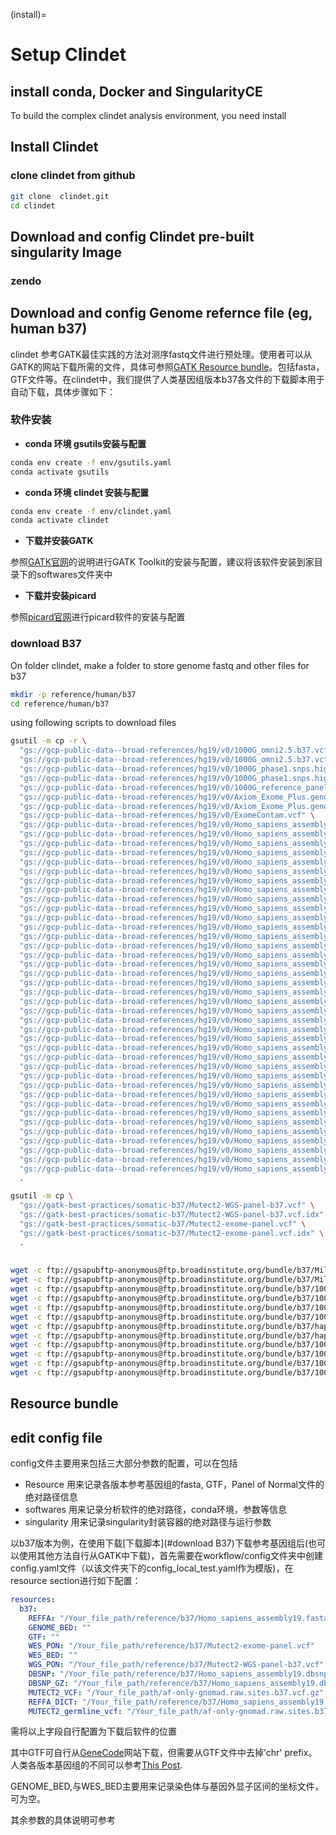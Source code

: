 (install)=

# Setup Clindet

## install conda, Docker and SingularityCE

To build the complex clindet analysis environment, you need install

## Install Clindet

### clone clindet from github

```bash
git clone  clindet.git
cd clindet
```
## Download and config Clindet pre-built singularity Image
### zendo

## Download and config Genome refernce file (eg, human b37)

clindet 参考GATK最佳实践的方法对测序fastq文件进行预处理。使用者可以从GATK的网站下载所需的文件，具体可参照[GATK Resource bundle](https://gatk.broadinstitute.org/hc/en-us/articles/360035890811-Resource-bundle)。包括fasta，GTF文件等。在clindet中，我们提供了人类基因组版本b37各文件的下载脚本用于自动下载，具体步骤如下：

### 软件安装

* **conda 环境 gsutils安装与配置**

```bash
conda env create -f env/gsutils.yaml
conda activate gsutils
```

* **conda 环境 clindet 安装与配置**

```bash
conda env create -f env/clindet.yaml
conda activate clindet
```

* **下载并安装GATK**

参照[GATK官网](https://github.com/broadinstitute/gatk)的说明进行GATK Toolkit的安装与配置，建议将该软件安装到家目录下的softwares文件夹中

* **下载并安装picard**

参照[picard官网](https://broadinstitute.github.io/picard/)进行picard软件的安装与配置

### download B37

On folder clindet, make a folder to store genome fastq and other files for b37

```bash
mkdir -p reference/human/b37
cd reference/human/b37
```

using following scripts to download files

```bash
gsutil -m cp -r \
  "gs://gcp-public-data--broad-references/hg19/v0/1000G_omni2.5.b37.vcf.gz" \
  "gs://gcp-public-data--broad-references/hg19/v0/1000G_omni2.5.b37.vcf.gz.tbi" \
  "gs://gcp-public-data--broad-references/hg19/v0/1000G_phase1.snps.high_confidence.b37.vcf.gz" \
  "gs://gcp-public-data--broad-references/hg19/v0/1000G_phase1.snps.high_confidence.b37.vcf.gz.tbi" \
  "gs://gcp-public-data--broad-references/hg19/v0/1000G_reference_panel" \
  "gs://gcp-public-data--broad-references/hg19/v0/Axiom_Exome_Plus.genotypes.all_populations.poly.vcf.gz" \
  "gs://gcp-public-data--broad-references/hg19/v0/Axiom_Exome_Plus.genotypes.all_populations.poly.vcf.gz.tbi" \
  "gs://gcp-public-data--broad-references/hg19/v0/ExomeContam.vcf" \
  "gs://gcp-public-data--broad-references/hg19/v0/Homo_sapiens_assembly19.cdna.all.fa" \
  "gs://gcp-public-data--broad-references/hg19/v0/Homo_sapiens_assembly19.cds.all.fa" \
  "gs://gcp-public-data--broad-references/hg19/v0/Homo_sapiens_assembly19.cloud_references.json" \
  "gs://gcp-public-data--broad-references/hg19/v0/Homo_sapiens_assembly19.contam.UD" \
  "gs://gcp-public-data--broad-references/hg19/v0/Homo_sapiens_assembly19.contam.V" \
  "gs://gcp-public-data--broad-references/hg19/v0/Homo_sapiens_assembly19.contam.bed" \
  "gs://gcp-public-data--broad-references/hg19/v0/Homo_sapiens_assembly19.contam.mu" \
  "gs://gcp-public-data--broad-references/hg19/v0/Homo_sapiens_assembly19.dbsnp138.vcf" \
  "gs://gcp-public-data--broad-references/hg19/v0/Homo_sapiens_assembly19.dbsnp138.vcf.idx" \
  "gs://gcp-public-data--broad-references/hg19/v0/Homo_sapiens_assembly19.delly_exclusionRegions.shard0.tsv" \
  "gs://gcp-public-data--broad-references/hg19/v0/Homo_sapiens_assembly19.delly_exclusionRegions.shard1.tsv" \
  "gs://gcp-public-data--broad-references/hg19/v0/Homo_sapiens_assembly19.delly_exclusionRegions.shard10.tsv" \
  "gs://gcp-public-data--broad-references/hg19/v0/Homo_sapiens_assembly19.delly_exclusionRegions.shard11.tsv" \
  "gs://gcp-public-data--broad-references/hg19/v0/Homo_sapiens_assembly19.delly_exclusionRegions.shard2.tsv" \
  "gs://gcp-public-data--broad-references/hg19/v0/Homo_sapiens_assembly19.delly_exclusionRegions.shard3.tsv" \
  "gs://gcp-public-data--broad-references/hg19/v0/Homo_sapiens_assembly19.delly_exclusionRegions.shard4.tsv" \
  "gs://gcp-public-data--broad-references/hg19/v0/Homo_sapiens_assembly19.delly_exclusionRegions.shard5.tsv" \
  "gs://gcp-public-data--broad-references/hg19/v0/Homo_sapiens_assembly19.delly_exclusionRegions.shard6.tsv" \
  "gs://gcp-public-data--broad-references/hg19/v0/Homo_sapiens_assembly19.delly_exclusionRegions.shard7.tsv" \
  "gs://gcp-public-data--broad-references/hg19/v0/Homo_sapiens_assembly19.delly_exclusionRegions.shard8.tsv" \
  "gs://gcp-public-data--broad-references/hg19/v0/Homo_sapiens_assembly19.delly_exclusionRegions.shard9.tsv" \
  "gs://gcp-public-data--broad-references/hg19/v0/Homo_sapiens_assembly19.dict" \
  "gs://gcp-public-data--broad-references/hg19/v0/Homo_sapiens_assembly19.fasta" \
  "gs://gcp-public-data--broad-references/hg19/v0/Homo_sapiens_assembly19.fasta.64.amb" \
  "gs://gcp-public-data--broad-references/hg19/v0/Homo_sapiens_assembly19.fasta.64.ann" \
  "gs://gcp-public-data--broad-references/hg19/v0/Homo_sapiens_assembly19.fasta.64.bwt" \
  "gs://gcp-public-data--broad-references/hg19/v0/Homo_sapiens_assembly19.fasta.64.pac" \
  "gs://gcp-public-data--broad-references/hg19/v0/Homo_sapiens_assembly19.fasta.64.sa" \
  "gs://gcp-public-data--broad-references/hg19/v0/Homo_sapiens_assembly19.fasta.alt" \
  "gs://gcp-public-data--broad-references/hg19/v0/Homo_sapiens_assembly19.fasta.amb" \
  "gs://gcp-public-data--broad-references/hg19/v0/Homo_sapiens_assembly19.fasta.ann" \
  "gs://gcp-public-data--broad-references/hg19/v0/Homo_sapiens_assembly19.fasta.bwt" \
  "gs://gcp-public-data--broad-references/hg19/v0/Homo_sapiens_assembly19.fasta.fai" \
  "gs://gcp-public-data--broad-references/hg19/v0/Homo_sapiens_assembly19.fasta.pac" \
  "gs://gcp-public-data--broad-references/hg19/v0/Homo_sapiens_assembly19.fasta.rbwt" \
  "gs://gcp-public-data--broad-references/hg19/v0/Homo_sapiens_assembly19.fasta.rpac" \
  "gs://gcp-public-data--broad-references/hg19/v0/Homo_sapiens_assembly19.fasta.rsa" \
  "gs://gcp-public-data--broad-references/hg19/v0/Homo_sapiens_assembly19.fasta.sa" \
  .

gsutil -m cp \
  "gs://gatk-best-practices/somatic-b37/Mutect2-WGS-panel-b37.vcf" \
  "gs://gatk-best-practices/somatic-b37/Mutect2-WGS-panel-b37.vcf.idx" \
  "gs://gatk-best-practices/somatic-b37/Mutect2-exome-panel.vcf" \
  "gs://gatk-best-practices/somatic-b37/Mutect2-exome-panel.vcf.idx" \
  .
  
  
wget -c ftp://gsapubftp-anonymous@ftp.broadinstitute.org/bundle/b37/Mills_and_1000G_gold_standard.indels.b37.vcf.gz
wget -c ftp://gsapubftp-anonymous@ftp.broadinstitute.org/bundle/b37/Mills_and_1000G_gold_standard.indels.b37.vcf.gz.md5
wget -c ftp://gsapubftp-anonymous@ftp.broadinstitute.org/bundle/b37/1000G_phase1.indels.b37.vcf.gz
wget -c ftp://gsapubftp-anonymous@ftp.broadinstitute.org/bundle/b37/1000G_phase1.indels.b37.vcf.gz.md5
wget -c ftp://gsapubftp-anonymous@ftp.broadinstitute.org/bundle/b37/1000G_phase1.snps.high_confidence.b37.vcf.gz
wget -c ftp://gsapubftp-anonymous@ftp.broadinstitute.org/bundle/b37/1000G_phase1.snps.high_confidence.b37.vcf.gz.md5
wget -c ftp://gsapubftp-anonymous@ftp.broadinstitute.org/bundle/b37/hapmap_3.3.b37.vcf.gz
wget -c ftp://gsapubftp-anonymous@ftp.broadinstitute.org/bundle/b37/hapmap_3.3.b37.vcf.gz.md5
wget -c ftp://gsapubftp-anonymous@ftp.broadinstitute.org/bundle/b37/1000G_omni2.5.b37.vcf.gz
wget -c ftp://gsapubftp-anonymous@ftp.broadinstitute.org/bundle/b37/1000G_omni2.5.b37.vcf.gz.md5
wget -c ftp://gsapubftp-anonymous@ftp.broadinstitute.org/bundle/b37/1000G_phase3_v4_20130502.sites.vcf.gz
wget -c ftp://gsapubftp-anonymous@ftp.broadinstitute.org/bundle/b37/1000G_phase3_v4_20130502.sites.vcf.gz.md5

```

## Resource bundle

## edit config file

config文件主要用来包括三大部分参数的配置，可以在包括

* Resource
  用来记录各版本参考基因组的fasta, GTF，Panel of Normal文件的绝对路径信息
* softwares
  用来记录分析软件的绝对路径，conda环境，参数等信息
* singularity
  用来记录singularity封装容器的绝对路径与运行参数

以b37版本为例，在使用下载[下载脚本](#download B37)下载参考基因组后(也可以使用其他方法自行从GATK中下载)，首先需要在workflow/config文件夹中创建config.yaml文件（以该文件夹下的config_local_test.yaml作为模版)，在resource section进行如下配置：

```yaml
resources:
  b37:
    REFFA: "/Your_file_path/reference/b37/Homo_sapiens_assembly19.fasta"
    GENOME_BED: ""
    GTF: ""
    WES_PON: "/Your_file_path/reference/b37/Mutect2-exome-panel.vcf"
    WES_BED: ""
    WGS_PON: "/Your_file_path/reference/b37/Mutect2-WGS-panel-b37.vcf"
    DBSNP: "/Your_file_path/reference/b37/Homo_sapiens_assembly19.dbsnp138.vcf"
    DBSNP_GZ: "/Your_file_path/reference/b37/Homo_sapiens_assembly19.dbsnp138.vcf.gz"
    MUTECT2_VCF: "/Your_file_path/af-only-gnomad.raw.sites.b37.vcf.gz"
    REFFA_DICT: "/Your_file_path/reference/b37/Homo_sapiens_assembly19.fasta"
    MUTECT2_germline_vcf: "/Your_file_path/af-only-gnomad.raw.sites.b37.vcf.gz"
```

需将以上字段自行配置为下载后软件的位置

其中GTF可自行从[GeneCode](https://www.gencodegenes.org/human/release_46lift37.html)网站下载，但需要从GTF文件中去掉’chr' prefix。人类各版本基因组的不同可以参考[This Post](https://www.gencodegenes.org/human/release_46lift37.html).

GENOME_BED,与WES_BED主要用来记录染色体与基因外显子区间的坐标文件，可为空。

其余参数的具体说明可参考


